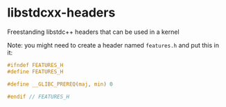 # libstdcxx-headers
Freestanding libstdc++ headers that can be used in a kernel

Note: you might need to create a header named ``features.h`` and put this in it:
```c
#ifndef FEATURES_H
#define FEATURES_H

#define __GLIBC_PREREQ(maj, min) 0

#endif // FEATURES_H
```